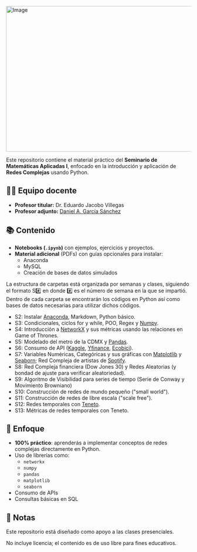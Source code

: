 <img width="1584" height="396" alt="Image" src="https://github.com/user-attachments/assets/549e735c-f375-44e0-9646-a1a275bfefa2" />

Este repositorio contiene el material práctico del **Seminario de Matemáticas Aplicadas I**, enfocado en la introducción y aplicación de **Redes Complejas** usando Python.

## 👨‍🏫 Equipo docente  

- **Profesor titular:** Dr. Eduardo Jacobo Villegas 
- **Profesor adjunto:** [Daniel A. García Sánchez](https://www.linkedin.com/in/daniel-garcia-data-analyst/) 

## 📚 Contenido

- **Notebooks (`.ipynb`)** con ejemplos, ejercicios y proyectos.
- **Material adicional** (PDFs) con guías opcionales para instalar:
  - Anaconda
  - MySQL
  - Creación de bases de datos simulados

La estructura de carpetas está organizada por semanas y clases, siguiendo el formato S#️⃣ en donde #️⃣ es el número de semana en la que se impartió. Dentro de cada carpeta se encontrarán los códigos en Python así como bases de datos necesarias para utilizar dichos códigos.

- S2: Instalar [Anaconda](https://www.anaconda.com/products/navigator), Markdown, Python básico.
- S3: Condicionales, ciclos for y while, POO, Regex y [Numpy](https://numpy.org/doc/2.3/).
- S4: Introducción a [NetworkX](https://networkx.org/documentation/stable/index.html) y sus métricas usando las relaciones en Game of Thrones.
- S5: Modelado del metro de la CDMX y [Pandas](https://pandas.pydata.org/docs/user_guide/index.html#user-guide).
- S6: Consumo de API ([Kaggle](https://www.kaggle.com/settings), [Yfinance](https://python-yahoofinance.readthedocs.io/en/latest/api.html), [Ecobici](https://ecobici.cdmx.gob.mx/en/open-data/)).
- S7: Variables Numéricas, Categóricas y sus gráficas con [Matplotlib](https://matplotlib.org/stable/plot_types/index.html) y [Seaborn](https://seaborn.pydata.org/tutorial.html); Red Compleja de artistas de [Spotify](https://developer.spotify.com/documentation/web-api/reference/get-an-album).
- S8: Red Compleja financiera (Dow Jones 30) y Redes Aleatorias (y bondad de ajuste para verificar aleatoriedad).
- S9: Algoritmo de Visibilidad para series de tiempo (Serie de Conway y Movimiento Browniano)
- S10: Construcción de redes de mundo pequeño ("small world").
- S11: Construcción de redes de libre escala ("scale free").
- S12: Redes temporales con [Teneto](https://teneto.readthedocs.io/_/downloads/en/latest/pdf/).
- S13: Métricas de redes temporales con Teneto.

## 🎯 Enfoque
- **100% práctico**: aprenderás a implementar conceptos de redes complejas directamente en Python.
- Uso de librerías como:
  - `networkx`
  - `numpy`
  - `pandas`
  - `matplotlib`
  - `seaborn`
- Consumo de APIs
- Consultas básicas en SQL

## 📌 Notas
Este repositorio está diseñado como apoyo a las clases presenciales.

No incluye licencia; el contenido es de uso libre para fines educativos.


